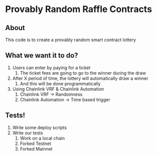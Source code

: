 # Provably Random Raffle Contracts
 
## About

This code is to create a provably random smart contract lottery

## What we want it to do?

1. Users can enter by paying for a ticket
    1. The ticket fees are going to go to the winner during the draw
2. After X period of time, the lottery will automatically draw a winner
    1. And this will be done programmatically
3. Using Chainlink VRF & Chainlink Automation
    1. Chainlink VRF -> Randomness
    2. Chainlink Automation -> Time based trigger


## Tests!

1. Write some deploy scripts
2. Write our tests
    1. Work on a local chain
    2. Forked Testnet
    3. Forked Mainnet